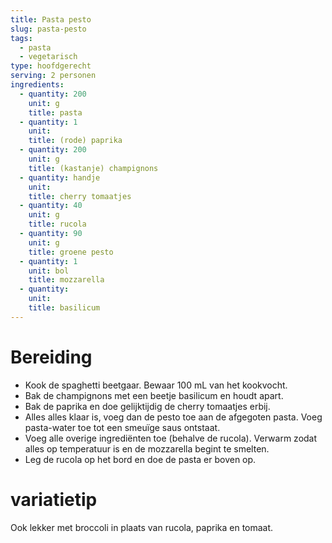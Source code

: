 ```yaml
---
title: Pasta pesto
slug: pasta-pesto
tags: 
  - pasta
  - vegetarisch
type: hoofdgerecht
serving: 2 personen
ingredients:
  - quantity: 200
    unit: g
    title: pasta
  - quantity: 1
    unit: 
    title: (rode) paprika
  - quantity: 200
    unit: g
    title: (kastanje) champignons
  - quantity: handje
    unit: 
    title: cherry tomaatjes
  - quantity: 40
    unit: g
    title: rucola
  - quantity: 90
    unit: g
    title: groene pesto
  - quantity: 1
    unit: bol
    title: mozzarella
  - quantity:
    unit: 
    title: basilicum
---
```


# Bereiding
- Kook de spaghetti beetgaar. Bewaar 100 mL van het kookvocht.
- Bak de champignons met een beetje basilicum en houdt apart.
- Bak de paprika en doe gelijktijdig de cherry tomaatjes erbij. 
- Alles alles klaar is, voeg dan de pesto toe aan de afgegoten pasta. Voeg pasta-water toe tot een smeuïge saus ontstaat.
- Voeg alle overige ingrediënten toe (behalve de rucola). Verwarm zodat alles op temperatuur is en de mozzarella begint te smelten.
- Leg de rucola op het bord en doe de pasta er boven op.

# variatietip
Ook lekker met broccoli in plaats van rucola, paprika en tomaat.
